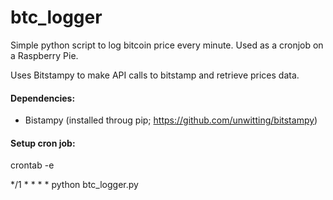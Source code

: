 # btc_logger
Simple python script to log bitcoin price every minute. Used as a cronjob on a Raspberry Pie.

Uses Bitstampy to make API calls to bitstamp and retrieve prices data.

#### Dependencies:
- Bistampy (installed throug pip; https://github.com/unwitting/bitstampy)

#### Setup cron job:
crontab -e

*/1 * * * * python btc_logger.py
